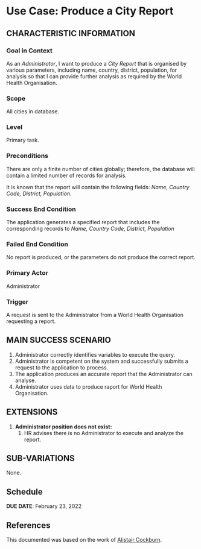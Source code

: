 # Use Case: Produce a City Report

## CHARACTERISTIC INFORMATION

### Goal in Context

As an *Administrator*, I want to produce a *City Report* that is organised by various parameters, including name, country, district, population, for analysis so that I can provide further analysis as required by the World Health Organisation.

### Scope

All cities in database.

### Level

Primary task.

### Preconditions

There are only a finite number of cities globally; therefore, the database will contain a limited number of records for analysis.

It is known that the report will contain the following fields: *Name, Country Code, District, Population*.

### Success End Condition

The application generates a specified report that includes the corresponding records to *Name, Country Code, District, Population*

### Failed End Condition

No report is produced, or the parameters do not produce the correct report.

### Primary Actor

Administrator

### Trigger

A request is sent to the Administrator from a World Health Organisation requesting a report.

## MAIN SUCCESS SCENARIO

1. Administrator correctly identifies variables to execute the query.
2. Administrator is competent on the system and successfully submits a request to the application to process.
3. The application produces an accurate report that the Administrator can analyse.
4. Administrator uses data to produce raport for World Health Organisation.

## EXTENSIONS

1. **Administrator position does not exist:**
   1. HR advises there is no Administrator to execute and analyze the report.

## SUB-VARIATIONS

None.

## Schedule

**DUE DATE**: February 23, 2022

## References

This documented was based on the work of [Alistair Cockburn](https://cis.bentley.edu/lwaguespack/CS360_Site/Downloads_files/Use%20Case%20Template%20%28Cockburn%29.pdf).
